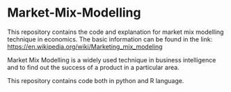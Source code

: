 # Market-Mix-Modelling
This repository contains the code and explanation for market mix modelling technique in economics.
The basic information can be found in the link: https://en.wikipedia.org/wiki/Marketing_mix_modeling

Market Mix Modelling is a widely used technique in business intelligence and to find out the success of a product in a particular area.


This repository contains code both in python and R language.

